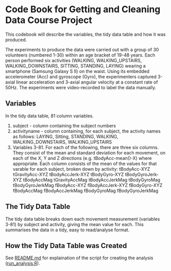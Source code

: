 # Code Book for Getting and Cleaning Data Course Project

This codebook will describe the variables, the tidy data table and how it was produced.

The experiments  to produce the data were carried out with a group of 30 volunteers (numbered 1-30) within an age bracket of 19-48 years. Each person performed six activities (WALKING, WALKING_UPSTAIRS, WALKING_DOWNSTAIRS, SITTING, STANDING, LAYING) wearing a smartphone (Samsung Galaxy S II) on the waist. Using its embedded accelerometer (Acc) and gyroscope (Gyro), the experimenters captured 3-axial linear acceleration and 3-axial angular velocity at a constant rate of 50Hz. The experiments were video-recorded to label the data manually.

## Variables
In the tidy data table, 81 column variables.
1. subject - column containing the subject numbers
2. activityname - column containing, for each subject, the activity names as follows: LAYING, Sitting, STANDING, WALKING, WALKING_DOWNSTAIRS, WALKING_UPSTAIRS
3. Variables 3-81. For each of the following, there are three six columns. They consist of the mean and standard deviation for each movement, on each of the X, Y and Z directions (e.g. tBodyAcc-mean()-X) where appropriate. Each column consists of the mean of the values for that varable for each subject, broken down by activity:
tBodyAcc-XYZ
tGravityAcc-XYZ
tBodyAccJerk-XYZ
tBodyGyro-XYZ
tBodyGyroJerk-XYZ
tBodyAccMag
tGravityAccMag
tBodyAccJerkMag
tBodyGyroMag
tBodyGyroJerkMag
fBodyAcc-XYZ
fBodyAccJerk-XYZ
fBodyGyro-XYZ
fBodyAccMag
fBodyAccJerkMag
fBodyGyroMag
fBodyGyroJerkMag

## The Tidy Data Table
The tidy data table breaks down each movement measurement (variables 3-81) by subject and activity, giving the mean value for each. This summarises the data in a tidy, easy to read/analyse format.

## How the Tidy Data Table was Created
See [README.md](https://github.com/KateTimms/getting-and-cleaning-data/blob/master/README.md) for explaination of the script for creating the analysis ([run_analysis.R](https://github.com/KateTimms/getting-and-cleaning-data/blob/master/run_analysis.R)).